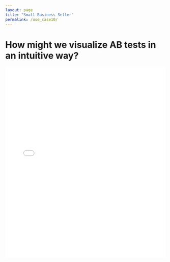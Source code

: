 ```yaml
---
layout: page
title: "Small Business Seller"
permalink: /use_case10/
---
```


# How might we visualize AB tests in an intuitive way? 

<iframe src="/assets/seller_finder.v.0.1.html" width="100%" height="600" frameborder="0"></iframe>
